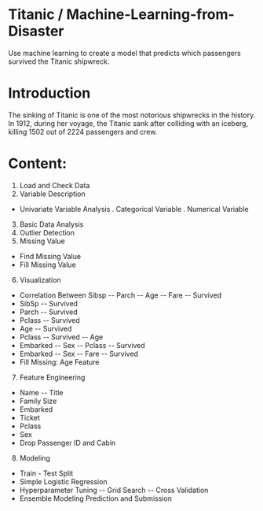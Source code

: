 # Titanic / Machine-Learning-from-Disaster
Use machine learning to create a model that predicts which passengers survived the Titanic shipwreck.

# Introduction
The sinking of Titanic is one of the most notorious shipwrecks in the history. In 1912, during her voyage, the Titanic sank after colliding with an iceberg, killing 1502 out of 2224 passengers and crew.


# Content:

1. Load and Check Data
2. Variable Description
* Univariate Variable Analysis
. Categorical Variable
. Numerical Variable
3. Basic Data Analysis
4. Outlier Detection
5. Missing Value
* Find Missing Value
* Fill Missing Value
6. Visualization
* Correlation Between Sibsp -- Parch -- Age -- Fare -- Survived
* SibSp -- Survived
* Parch -- Survived
* Pclass -- Survived
* Age -- Survived
* Pclass -- Survived -- Age
* Embarked -- Sex -- Pclass -- Survived
* Embarked -- Sex -- Fare -- Survived
* Fill Missing: Age Feature
7. Feature Engineering
* Name -- Title
* Family Size
* Embarked
* Ticket
* Pclass
* Sex
* Drop Passenger ID and Cabin
8. Modeling
* Train - Test Split
* Simple Logistic Regression
* Hyperparameter Tuning -- Grid Search -- Cross Validation
* Ensemble Modeling
Prediction and Submission
